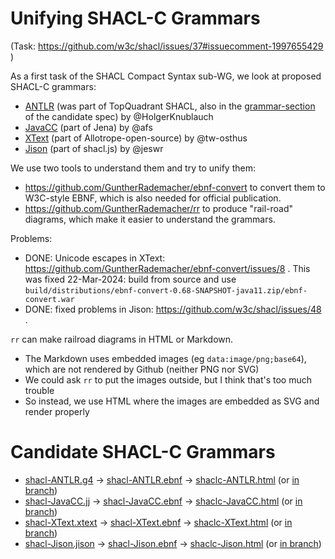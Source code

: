 # Unifying SHACL-C Grammars
(Task: https://github.com/w3c/shacl/issues/37#issuecomment-1997655429 )

As a first task of the SHACL Compact Syntax sub-WG, we look at proposed SHACL-C grammars:

- [ANTLR](shaclc-ANTLR.g4) (was part of TopQuadrant SHACL, also in the [grammar-section](https://w3c.github.io/shacl/shacl-compact-syntax/#grammar-section) of the candidate spec) by @HolgerKnublauch
- [JavaCC](https://github.com/apache/jena/blob/main/jena-shacl/shaclc/shaclc.jj) (part of Jena) by @afs
- [XText](https://gitlab.com/allotrope-open-source/shape-editor/-/blob/master/src/com.osthus.shapes.shaclc.parent/com.osthus.shapes.shaclc/src/com/osthus/shapes/shaclc/SHACLC.xtext) (part of Allotrope-open-source) by @tw-osthus
- [Jison](https://github.com/jeswr/shaclcjs/blob/main/lib/shaclc.jison) (part of shacl.js) by @jeswr 

We use two tools to understand them and try to unify them:
- https://github.com/GuntherRademacher/ebnf-convert to convert them to W3C-style EBNF, which is also needed for official publication.
- https://github.com/GuntherRademacher/rr to produce "rail-road" diagrams, which make it easier to understand the grammars.

Problems:
- DONE: Unicode escapes in XText: https://github.com/GuntherRademacher/ebnf-convert/issues/8 .
  This was fixed 22-Mar-2024: build from source and use `build/distributions/ebnf-convert-0.68-SNAPSHOT-java11.zip/ebnf-convert.war`
- DONE: fixed problems in Jison: https://github.com/w3c/shacl/issues/48 .

`rr` can make railroad diagrams in HTML or Markdown.
- The Markdown uses embedded images (eg `data:image/png;base64`), which are not rendered by Github (neither PNG nor SVG)
- We could ask `rr` to put the images outside, but I think that's too much trouble
- So instead, we use HTML where the images are embedded as SVG and render properly

# Candidate SHACL-C Grammars

- [shacl-ANTLR.g4](shacl-ANTLR.g4) -> [shacl-ANTLR.ebnf](shacl-ANTLR.ebnf) -> [shaclc-ANTLR.html](https://rawgit2.com/shacl/master/shacl-compact-syntax/grammar/shaclc-ANTLR.html) (or [in branch](https://rawgit2.com/VladimirAlexiev/shacl/shaclc-grammars/shacl-compact-syntax/grammar/shaclc-ANTLR.html))
- [shacl-JavaCC.jj](shacl-JavaCC.jj) -> [shacl-JavaCC.ebnf](shacl-JavaCC.ebnf) -> [shaclc-JavaCC.html](https://rawgit2.com/shacl/master/shacl-compact-syntax/grammar/shaclc-JavaCC.html) (or [in branch](https://rawgit2.com/VladimirAlexiev/shacl/shaclc-grammars/shacl-compact-syntax/grammar/shaclc-JavaCC.html))
- [shacl-XText.xtext](shacl-XText.xtext) -> [shacl-XText.ebnf](shacl-XText.ebnf) -> [shaclc-XText.html](https://rawgit2.com/shacl/master/shacl-compact-syntax/grammar/shaclc-XText.html) (or [in branch](https://rawgit2.com/VladimirAlexiev/shacl/shaclc-grammars/shacl-compact-syntax/grammar/shaclc-XText.html))
- [shacl-Jison.jison](shacl-Jison.jison) -> [shacl-Jison.ebnf](shacl-Jison.ebnf) -> [shaclc-Jison.html](https://rawgit2.com/shacl/master/shacl-compact-syntax/grammar/shaclc-Jison.html) (or [in branch](https://rawgit2.com/VladimirAlexiev/shacl/shaclc-grammars/shacl-compact-syntax/grammar/shaclc-Jison.html))

